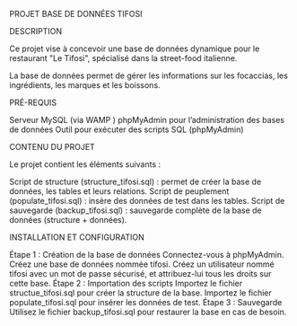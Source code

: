 PROJET BASE DE DONNÉES TIFOSI

DESCRIPTION

Ce projet vise à concevoir une base de données dynamique pour le restaurant "Le Tifosi", spécialisé dans la street-food italienne. 

La base de données permet de gérer les informations sur les focaccias, les ingrédients, les marques et les boissons.

PRÉ-REQUIS 

Serveur MySQL (via WAMP )
phpMyAdmin pour l’administration des bases de données
Outil pour exécuter des scripts SQL (phpMyAdmin)

CONTENU DU PROJET

Le projet contient les éléments suivants :

Script de structure (structure_tifosi.sql) : permet de créer la base de données, les tables et leurs relations.
Script de peuplement (populate_tifosi.sql) : insère des données de test dans les tables.
Script de sauvegarde (backup_tifosi.sql) : sauvegarde complète de la base de données (structure + données).

INSTALLATION ET CONFIGURATION

Étape 1 : Création de la base de données
Connectez-vous à phpMyAdmin.
Créez une base de données nommée tifosi.
Créez un utilisateur nommé tifosi avec un mot de passe sécurisé, et attribuez-lui tous les droits sur cette base.
Étape 2 : Importation des scripts
Importez le fichier structue_tifosi.sql pour créer la structure de la base.
Importez le fichier populate_tifosi.sql pour insérer les données de test.
Étape 3 : Sauvegarde
Utilisez le fichier backup_tifosi.sql pour restaurer la base en cas de besoin.

